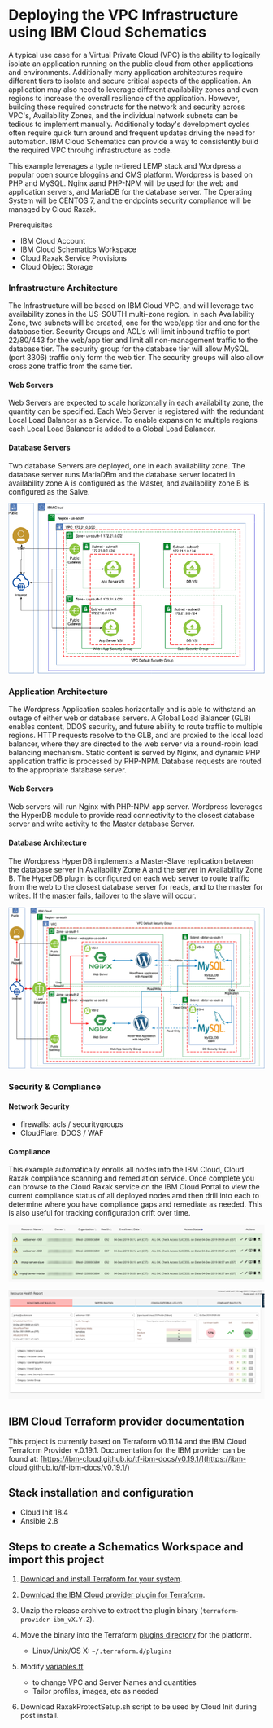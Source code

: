# Deploying the VPC Infrastructure using IBM Cloud Schematics
A typical use case for a Virtual Private Cloud (VPC) is the ability to logically isolate an application running on the public cloud from other applications and environments.  Additionally many
application architectures require different tiers to isolate and secure critical aspects of the application.   An application may also need to leverage different availability zones and even regions
to increase the overall resilience of the application.   However, building these required constructs for the network and security across VPC's, Availability Zones, and the individual network subnets
can be tedious to implement manually.   Additionally today's development cycles often require quick turn around and frequent updates driving the need for automation.  IBM Cloud Schematics can provide a way to consistently build the required VPC throuhg infrastructure as code. 

This example leverages a typle n-tiered LEMP stack and Wordpress a popular open source bloggins and CMS platform.  Wordpress is based on PHP and MySQL.  Nginx aand PHP-NPM will be used for the web and application servers, and MariaDB for the database server.   The Operating System will be CENTOS 7, and the endpoints security compliance will be managed by Cloud Raxak.

Prerequisites
* IBM Cloud Account
* IBM Cloud Schematics Workspace
* Cloud Raxak Service Provisions
* Cloud Object Storage 

### Infrastructure Architecture
The Infrastructure will be based on IBM Cloud VPC, and will leverage two availability zones in the US-SOUTH multi-zone region.   In each Availability Zone, two subnets will be created, one for the web/app tier and one for the database tier.   Security Groups and ACL's will limit inbound traffic to port 22/80/443 for the web/app tier and limit all non-management traffic to the database tier.   The security group for the database tier will allow MySQL (port 3306) traffic only form the web tier.   The security groups will also allow cross zone traffic from the same tier.

#### Web Servers
Web Servers are expected to scale horizontally in each availability zone, the quantity can be specified.   Each Web Server is registered with the redundant Local Load Balancer as a Service.   To enable expansion to multiple regions each Local Load Balancer is added to a Global Load Balancer.

#### Database Servers
Two database Servers are deployed, one in each availability zone.  The database server runs MariaDBm and the database server located in availability zone A is configured as the Master, and availability zone B is configured as the Salve.

![3tier Web App - Infrastructure](images/infrastructure-architecture.png)


### Application Architecture
The Wordpress Application scales horizontally and is able to withstand an outage of either web or database servers.    A Global Load Balancer (GLB) enables content, DDOS security, and future ability to route traffic to multiple regions.   HTTP requests resolve to the GLB, and are proxied to the local load balancer, where they are directed to the web server via a round-robin load balancing mechanism.  Static content is served by Nginx, and dynamic PHP application traffic is processed by PHP-NPM.  Database requests are routed to the appropriate database server.

#### Web Servers
Web servers will run Nginx with PHP-NPM app server.   Wordpress leverages the HyperDB module to provide read connectivity to the closest database server and write activity to the Master database Server.  

#### Database Architecture
The Wordpress HyperDB implements a Master-Slave replication between the database server in Availability Zone A and the server in Availability Zone B.  The HyperDB plugin is configured on each web server to route traffic from the web to the closest database server for reads, and to the master for writes. If the master fails, failover to the slave will occur.

![3tuer Web App - Application](images/application-data-flow.png)

### Security & Compliance
#### Network Security
* firewalls: acls / securitygroups 
* CloudFlare: DDOS / WAF

#### Compliance
This example automatically enrolls all nodes into the IBM Cloud, Cloud Raxak compliance scanning and remediation service.   Once complete you can browse to the Cloud Raxak
service on the IBM Cloud Portal to view the current compliance status of all deployed nodes amd then drill into each to determine where you have compliance gaps and remediate
as needed.  This is also useful for tracking configuration drift over time.

![Resource Enrollment](images/resource-enrollment.png)

![Resource Health Report](images/resource-health-report.png)

## IBM Cloud Terraform provider documentation
This project is currently based on Terraform v0.11.14 and the IBM Cloud Terraform Provider v.0.19.1.
Documentation for the IBM provider can be found at: [https://ibm-cloud.github.io/tf-ibm-docs/v0.19.1/](https://ibm-cloud.github.io/tf-ibm-docs/v0.19.1/)

## Stack installation and configuration
* Cloud Init 18.4
* Ansible 2.8

## Steps to create a Schematics Workspace and import this project

1. [Download and install Terraform for your system](https://www.terraform.io/intro/getting-started/install.html). 

2. [Download the IBM Cloud provider plugin for Terraform](https://github.com/IBM-Bluemix/terraform-provider-ibm/releases).

3. Unzip the release archive to extract the plugin binary (`terraform-provider-ibm_vX.Y.Z`).

4. Move the binary into the Terraform [plugins directory](https://www.terraform.io/docs/configuration/providers.html#third-party-plugins) for the platform.
    - Linux/Unix/OS X: `~/.terraform.d/plugins`

5. Modify [variables.tf](../variables.tf)
    -  to change VPC and Server Names and quantities
    -  Tailor profiles, images, etc as needed 

   
6.  Download RaxakProtectSetup.sh script to be used by Cloud Init during post install.
